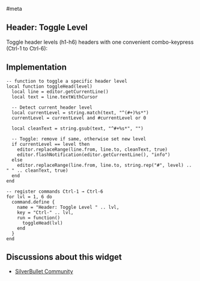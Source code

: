 #meta

## Header: Toggle Level
Toggle header levels (h1-h6)  headers with one convenient combo-keypress (Ctrl-1 to Ctrl-6):

## Implementation 
```space-lua
-- function to toggle a specific header level
local function toggleHead(level)
  local line = editor.getCurrentLine()
  local text = line.textWithCursor

  -- Detect current header level
  local currentLevel = string.match(text, "^(#+)%s*")
  currentLevel = currentLevel and #currentLevel or 0

  local cleanText = string.gsub(text, "^#+%s*", "")

  -- Toggle: remove if same, otherwise set new level
  if currentLevel == level then
    editor.replaceRange(line.from, line.to, cleanText, true)
    editor.flashNotification(editor.getCurrentLine(), "info")
  else
    editor.replaceRange(line.from, line.to, string.rep("#", level) .. " " .. cleanText, true)
  end
end

-- register commands Ctrl-1 → Ctrl-6
for lvl = 1, 6 do
  command.define {
    name = "Header: Toggle Level " .. lvl,
    key = "Ctrl-" .. lvl,
    run = function() 
      toggleHead(lvl) 
    end
  }
end
```

## Discussions about this widget
* [SilverBullet Community](https://community.silverbullet.md/t/space-lua-toggle-rotate-header-level-h1-h6-on-off/3320?u=mr.red)